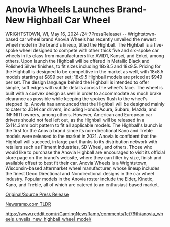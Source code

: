# Anovia Wheels Launches Brand-New Highball Car Wheel

WRIGHTSTOWN, WI, May 16, 2024 /24-7PressRelease/ -- Wrightstown-based car wheel brand Anovia Wheels has recently unveiled the newest wheel model in the brand's lineup, titled the Highball.  The Highball is a five-spoke wheel designed to compete with other thick five and six-spoke car wheels in its class from manufacturers like AVID1, Kansei, and Enkei, among others. Upon launch the Highball will be offered in Metallic Black and Polished Silver finishes, to fit sizes including 18x8.5 and 18x9.5.  Pricing for the Highball is designed to be competitive in the market as well, with 18x8.5 models starting at $899 per set; 18x9.5 Highball models are priced at $949 per set.   The design language behind the Highball is intended to offer simple, soft edges with subtle details across the wheel's face. The wheel is built with a convex design as well in order to accommodate as much brake clearance as possible while keeping the spokes flush to the wheel's stepped lip.   Anovia has announced that the Highball will be designed mainly to cater to JDM car drivers, including Honda/Acura, Subaru, Mazda, and INFINITI owners, among others. However, American and European car drivers should not feel left out, as the Highball will be released in a 5x114.3mm bolt pattern to fit all applicable models.   The Highball's launch is the first for the Anovia brand since its non-directional Kano and Treble models were released to the market in 2021. Anovia is confident that the Highball will succeed, in large part thanks to its distribution network with retailers such as Fitment Industries, SD Wheel, and others.   Those who would like to purchase the Anovia Highball are encouraged to visit its official store page on the brand's website, where they can filter by size, finish and available offset to best fit their car.  Anovia Wheels is a Wrightstown, Wisconsin-based aftermarket wheel manufacturer, whose lineup includes the finest Deco Directional and Nondirectional designs in the car wheel industry. Popular models in the Anovia roster include the Elder, Kinetic, Kano, and Treble, all of which are catered to an enthusiast-based market. 

[Original/Source Press Release](https://www.24-7pressrelease.com/press-release/510933/anovia-wheels-launches-brand-new-highball-car-wheel)
                    

[Newsramp.com TLDR](None) 

https://www.reddit.com/r/GamingNewsRamp/comments/1ct76th/anovia_wheels_unveils_new_highball_wheel_model/